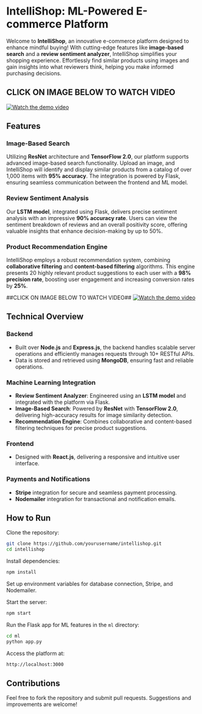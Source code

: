 # IntelliShop: ML-Powered E-commerce Platform

Welcome to **IntelliShop**, an innovative e-commerce platform designed to enhance mindful buying! With cutting-edge features like **image-based search** and a **review sentiment analyzer**, IntelliShop simplifies your shopping experience. Effortlessly find similar products using images and gain insights into what reviewers think, helping you make informed purchasing decisions.

## CLICK ON IMAGE BELOW TO WATCH VIDEO
[![Watch the demo video](https://i.imgur.com/Mal9btC.png)](https://drive.google.com/file/d/1jfsTqdPsGcyhsjXQpgng0RRqY6O7BgiC/view)



## Features

### Image-Based Search
Utilizing **ResNet** architecture and **TensorFlow 2.0**, our platform supports advanced image-based search functionality. Upload an image, and IntelliShop will identify and display similar products from a catalog of over 1,000 items with **95% accuracy**. The integration is powered by Flask, ensuring seamless communication between the frontend and ML model.

### Review Sentiment Analysis
Our **LSTM model**, integrated using Flask, delivers precise sentiment analysis with an impressive **90% accuracy rate**. Users can view the sentiment breakdown of reviews and an overall positivity score, offering valuable insights that enhance decision-making by up to 50%.

### Product Recommendation Engine
IntelliShop employs a robust recommendation system, combining **collaborative filtering** and **content-based filtering** algorithms. This engine presents 20 highly relevant product suggestions to each user with a **98% precision rate**, boosting user engagement and increasing conversion rates by **25%**.

##CLICK ON IMAGE BELOW TO WATCH VIDEO##
[![Watch the demo video](https://i.imgur.com/EH1TiPZ.png)](https://drive.google.com/file/d/1enCMcyKCyJ0azmbR5qu_AjIex8DAqrmx/view)

## Technical Overview

### Backend
- Built over **Node.js** and **Express.js**, the backend handles scalable server operations and efficiently manages requests through 10+ RESTful APIs.
- Data is stored and retrieved using **MongoDB**, ensuring fast and reliable operations.

### Machine Learning Integration
- **Review Sentiment Analyzer**: Engineered using an **LSTM model** and integrated with the platform via Flask.
- **Image-Based Search**: Powered by **ResNet** with **TensorFlow 2.0**, delivering high-accuracy results for image similarity detection.
- **Recommendation Engine**: Combines collaborative and content-based filtering techniques for precise product suggestions.

### Frontend
- Designed with **React.js**, delivering a responsive and intuitive user interface.

### Payments and Notifications
- **Stripe** integration for secure and seamless payment processing.
- **Nodemailer** integration for transactional and notification emails.

## How to Run

Clone the repository:
```bash
git clone https://github.com/yourusername/intellishop.git
cd intellishop
```

Install dependencies:
```bash
npm install
```

Set up environment variables for database connection, Stripe, and Nodemailer.

Start the server:
```bash
npm start
```

Run the Flask app for ML features in the `ml` directory:
```bash
cd ml
python app.py
```

Access the platform at:
```bash
http://localhost:3000
```

## Contributions
Feel free to fork the repository and submit pull requests. Suggestions and improvements are welcome!

